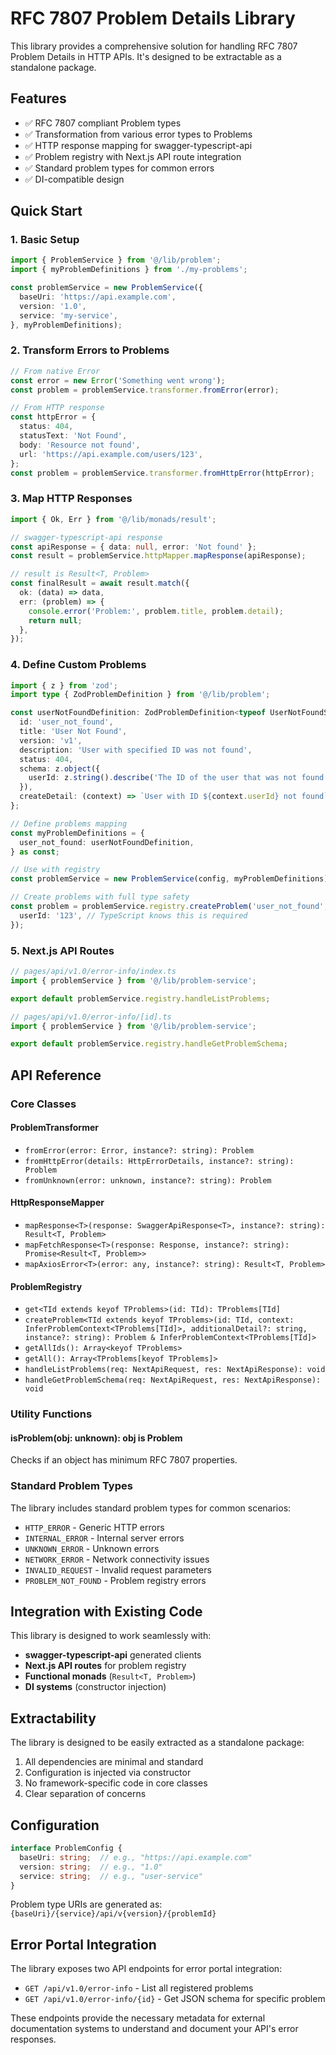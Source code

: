 # RFC 7807 Problem Details Library

This library provides a comprehensive solution for handling RFC 7807 Problem Details in HTTP APIs. It's designed to be extractable as a standalone package.

## Features

- ✅ RFC 7807 compliant Problem types
- ✅ Transformation from various error types to Problems
- ✅ HTTP response mapping for swagger-typescript-api
- ✅ Problem registry with Next.js API route integration
- ✅ Standard problem types for common errors
- ✅ DI-compatible design

## Quick Start

### 1. Basic Setup

```typescript
import { ProblemService } from '@/lib/problem';
import { myProblemDefinitions } from './my-problems';

const problemService = new ProblemService({
  baseUri: 'https://api.example.com',
  version: '1.0',
  service: 'my-service',
}, myProblemDefinitions);
```

### 2. Transform Errors to Problems

```typescript
// From native Error
const error = new Error('Something went wrong');
const problem = problemService.transformer.fromError(error);

// From HTTP response
const httpError = {
  status: 404,
  statusText: 'Not Found',
  body: 'Resource not found',
  url: 'https://api.example.com/users/123',
};
const problem = problemService.transformer.fromHttpError(httpError);
```

### 3. Map HTTP Responses

```typescript
import { Ok, Err } from '@/lib/monads/result';

// swagger-typescript-api response
const apiResponse = { data: null, error: 'Not found' };
const result = problemService.httpMapper.mapResponse(apiResponse);

// result is Result<T, Problem>
const finalResult = await result.match({
  ok: (data) => data,
  err: (problem) => {
    console.error('Problem:', problem.title, problem.detail);
    return null;
  },
});
```

### 4. Define Custom Problems

```typescript
import { z } from 'zod';
import type { ZodProblemDefinition } from '@/lib/problem';

const userNotFoundDefinition: ZodProblemDefinition<typeof UserNotFoundSchema> = {
  id: 'user_not_found',
  title: 'User Not Found',
  version: 'v1',
  description: 'User with specified ID was not found',
  status: 404,
  schema: z.object({
    userId: z.string().describe('The ID of the user that was not found'),
  }),
  createDetail: (context) => `User with ID ${context.userId} not found`,
};

// Define problems mapping
const myProblemDefinitions = {
  user_not_found: userNotFoundDefinition,
} as const;

// Use with registry
const problemService = new ProblemService(config, myProblemDefinitions);

// Create problems with full type safety
const problem = problemService.registry.createProblem('user_not_found', {
  userId: '123', // TypeScript knows this is required
});
```

### 5. Next.js API Routes

```typescript
// pages/api/v1.0/error-info/index.ts
import { problemService } from '@/lib/problem-service';

export default problemService.registry.handleListProblems;
```

```typescript
// pages/api/v1.0/error-info/[id].ts
import { problemService } from '@/lib/problem-service';

export default problemService.registry.handleGetProblemSchema;
```

## API Reference

### Core Classes

#### ProblemTransformer
- `fromError(error: Error, instance?: string): Problem`
- `fromHttpError(details: HttpErrorDetails, instance?: string): Problem`
- `fromUnknown(error: unknown, instance?: string): Problem`

#### HttpResponseMapper
- `mapResponse<T>(response: SwaggerApiResponse<T>, instance?: string): Result<T, Problem>`
- `mapFetchResponse<T>(response: Response, instance?: string): Promise<Result<T, Problem>>`
- `mapAxiosError<T>(error: any, instance?: string): Result<T, Problem>`

#### ProblemRegistry
- `get<TId extends keyof TProblems>(id: TId): TProblems[TId]`
- `createProblem<TId extends keyof TProblems>(id: TId, context: InferProblemContext<TProblems[TId]>, additionalDetail?: string, instance?: string): Problem & InferProblemContext<TProblems[TId]>`
- `getAllIds(): Array<keyof TProblems>`
- `getAll(): Array<TProblems[keyof TProblems]>`
- `handleListProblems(req: NextApiRequest, res: NextApiResponse): void`
- `handleGetProblemSchema(req: NextApiRequest, res: NextApiResponse): void`

### Utility Functions

#### isProblem(obj: unknown): obj is Problem
Checks if an object has minimum RFC 7807 properties.

### Standard Problem Types

The library includes standard problem types for common scenarios:
- `HTTP_ERROR` - Generic HTTP errors
- `INTERNAL_ERROR` - Internal server errors
- `UNKNOWN_ERROR` - Unknown errors
- `NETWORK_ERROR` - Network connectivity issues
- `INVALID_REQUEST` - Invalid request parameters
- `PROBLEM_NOT_FOUND` - Problem registry errors

## Integration with Existing Code

This library is designed to work seamlessly with:
- **swagger-typescript-api** generated clients
- **Next.js API routes** for problem registry
- **Functional monads** (`Result<T, Problem>`)
- **DI systems** (constructor injection)

## Extractability

The library is designed to be easily extracted as a standalone package:
1. All dependencies are minimal and standard
2. Configuration is injected via constructor
3. No framework-specific code in core classes
4. Clear separation of concerns

## Configuration

```typescript
interface ProblemConfig {
  baseUri: string;  // e.g., "https://api.example.com"
  version: string;  // e.g., "1.0"
  service: string;  // e.g., "user-service"
}
```

Problem type URIs are generated as:
`{baseUri}/{service}/api/v{version}/{problemId}`

## Error Portal Integration

The library exposes two API endpoints for error portal integration:

- `GET /api/v1.0/error-info` - List all registered problems
- `GET /api/v1.0/error-info/{id}` - Get JSON schema for specific problem

These endpoints provide the necessary metadata for external documentation systems to understand and document your API's error responses.
